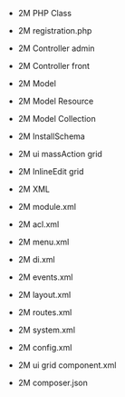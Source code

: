 
* 2M PHP Class
* 2M registration.php
* 2M Controller admin
* 2M Controller front
* 2M Model
* 2M Model Resource
* 2M Model Collection
* 2M InstallSchema
* 2M ui massAction grid
* 2M InlineEdit grid

* 2M XML
* 2M module.xml
* 2M acl.xml
* 2M menu.xml
* 2M di.xml
* 2M events.xml
* 2M layout.xml
* 2M routes.xml
* 2M system.xml
* 2M config.xml
* 2M ui grid component.xml

* 2M composer.json